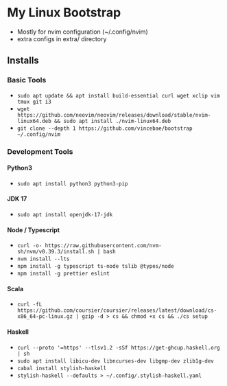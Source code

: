 # My Linux Bootstrap

* Mostly for nvim configuration (~/.config/nvim)
* extra configs in extra/ directory

## Installs

### Basic Tools
* `sudo apt update && apt install build-essential curl wget xclip vim tmux git i3`
* `wget https://github.com/neovim/neovim/releases/download/stable/nvim-linux64.deb && sudo apt install ./nvim-linux64.deb`
* `git clone --depth 1 https://github.com/vincebae/bootstrap ~/.config/nvim`

### Development Tools

#### Python3
* `sudo apt install python3 python3-pip`

#### JDK 17
* `sudo apt install openjdk-17-jdk`

#### Node / Typescript
* `curl -o- https://raw.githubusercontent.com/nvm-sh/nvm/v0.39.3/install.sh | bash`
* `nvm install --lts`
* `npm install -g typescript ts-node tslib @types/node`
* `npm install -g prettier eslint`

#### Scala
* `curl -fL https://github.com/coursier/coursier/releases/latest/download/cs-x86_64-pc-linux.gz | gzip -d > cs && chmod +x cs && ./cs setup`

#### Haskell
* `curl --proto '=https' --tlsv1.2 -sSf https://get-ghcup.haskell.org | sh`
* `sudo apt install libicu-dev libncurses-dev libgmp-dev zlib1g-dev`
* `cabal install stylish-haskell`
* `stylish-haskell --defaults > ~/.config/.stylish-haskell.yaml`



